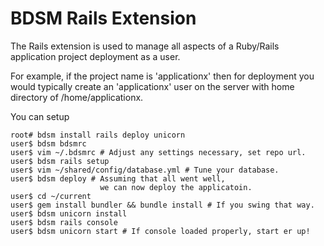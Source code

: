 # BDSM Rails Extension

The Rails extension is used to manage all aspects of a Ruby/Rails
application project deployment as a user.

For example, if the project name is 'applicationx' then for deployment
you would typically create an 'applicationx' user on the server with
home directory of /home/applicationx.

You can setup

    root# bdsm install rails deploy unicorn
    user$ bdsm bdsmrc
    user$ vim ~/.bdsmrc # Adjust any settings necessary, set repo url.
    user$ bdsm rails setup
    user$ vim ~/shared/config/database.yml # Tune your database.
    user$ bdsm deploy # Assuming that all went well,
                        we can now deploy the applicatoin.
    user$ cd ~/current
    user$ gem install bundler && bundle install # If you swing that way.
    user$ bdsm unicorn install
    user$ bdsm rails console
    user$ bdsm unicorn start # If console loaded properly, start er up!
